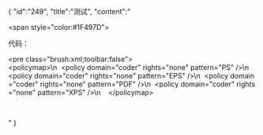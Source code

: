 {
	"id":"249",
	"title":"测试",
	"content":"<p><span style=\"color:#1F497D\"><br/></span></p><p>代码：</p><pre class=\"brush:xml;toolbar:false\">&lt;policymap&gt;\n&nbsp;&nbsp;&lt;policy&nbsp;domain=&quot;coder&quot;&nbsp;rights=&quot;none&quot;&nbsp;pattern=&quot;PS&quot;&nbsp;/&gt;\n&nbsp;&nbsp;&lt;policy&nbsp;domain=&quot;coder&quot;&nbsp;rights=&quot;none&quot;&nbsp;pattern=&quot;EPS&quot;&nbsp;/&gt;\n&nbsp;&nbsp;&lt;policy&nbsp;domain=&quot;coder&quot;&nbsp;rights=&quot;none&quot;&nbsp;pattern=&quot;PDF&quot;&nbsp;/&gt;\n&nbsp;&nbsp;&lt;policy&nbsp;domain=&quot;coder&quot;&nbsp;rights=&quot;none&quot;&nbsp;pattern=&quot;XPS&quot;&nbsp;/&gt;\n&nbsp;&nbsp;&nbsp;&nbsp;&lt;/policymap&gt;</pre><p><br/></p>"
}